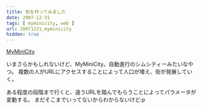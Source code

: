 ```yaml
---
title: 街を作ってみました
date: 2007-12-31
tags: [ myminicity, web ]
url: 20071231_myminicity
hidden: true
---
```

<a href="http://mmc.nipotan.org/gom/">MyMiniCity</a>

いまさらかもしれないけど、MyMiniCity。自動進行のシムシティーみたいなやつ。
複数の人がURLにアクセスすることによって人口が増え、街が発展していく。

ある程度の段階まで行くと、違うURLを踏んでもらうことによってパラメータが変動する。
まだそこまでいってないからわからないけど:p

